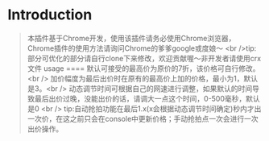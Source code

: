 Introduction
===
>本插件基于Chrome开发，使用该插件请务必使用Chrome浏览器，Chrome插件的使用方法请询问Chrome的爹爹google或度娘～
\<br />tip:部分可优化的部分请自行clone下来修改，欢迎贡献喔～非开发者请使用crx文件
usage
====
>默认可接受的最高价为原价的7折，该价格可自行修改。\<br />
>加价幅度为最后出价时在原有的最高价上加的价格，最小为1，默认是3。\<br />
>动态调节时间可根据自己的网速进行调整，如果默认的时间导致最后出价过晚，没能出价的话，请调大一点这个时间，0-500毫秒，默认是0 \<br />
>tip:自动抢拍功能在最后1.x(x会根据动态调节时间确定)秒内才出一次价，在这之前只会在console中更新价格；手动抢拍点一次会进行一次出价操作。
